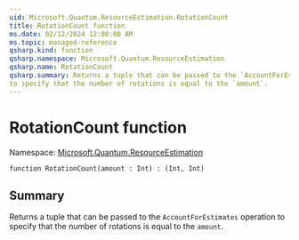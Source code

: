 ```yaml
---
uid: Microsoft.Quantum.ResourceEstimation.RotationCount
title: RotationCount function
ms.date: 02/12/2024 12:00:00 AM
ms.topic: managed-reference
qsharp.kind: function
qsharp.namespace: Microsoft.Quantum.ResourceEstimation
qsharp.name: RotationCount
qsharp.summary: Returns a tuple that can be passed to the `AccountForEstimates` operation
to specify that the number of rotations is equal to the `amount`.
---
```


# RotationCount function

Namespace: [Microsoft.Quantum.ResourceEstimation](xref:Microsoft.Quantum.ResourceEstimation)

```qsharp
function RotationCount(amount : Int) : (Int, Int)
```

## Summary
Returns a tuple that can be passed to the `AccountForEstimates` operation
to specify that the number of rotations is equal to the `amount`.
